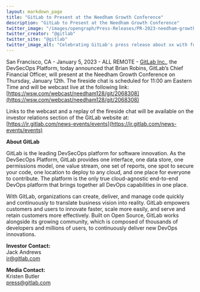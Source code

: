 ```yaml
---
layout: markdown_page
title: "GitLab to Present at the Needham Growth Conference"
description: "GitLab to Present at the Needham Growth Conference"
twitter_image: "/images/opengraph/Press-Releases/PR-2023-needham-growth-conference.png"
twitter_creator: "@gitlab"
twitter_site: "@gitlab"
twitter_image_alt: "Celebrating GitLab's press release about xx with fun emojis"
---
```


San Francisco, CA - January 5, 2023 - ALL REMOTE - [GitLab Inc.](https://about.gitlab.com/), the DevSecOps Platform, today announced that Brian Robins, GitLab’s Chief Financial Officer, will present at the Needham Growth Conference on Thursday, January 12th. The fireside chat is scheduled for 11:00 am Eastern Time and will be webcast live at the following link: [https://wsw.com/webcast/needham128/git/2068308](https://wsw.com/webcast/needham128/git/2068308)

Links to the webcast and a replay of the fireside chat will be available on the investor relations section of the GitLab website at: [https://ir.gitlab.com/news-events/events](https://ir.gitlab.com/news-events/events)

**About GitLab**

GitLab is the leading DevSecOps platform for software innovation. As the DevSecOps Platform, GitLab provides one interface, one data store, one permissions model, one value stream, one set of reports, one spot to secure your code, one location to deploy to any cloud, and one place for everyone to contribute. The platform is the only true cloud-agnostic end-to-end DevOps platform that brings together all DevOps capabilities in one place.

With GitLab, organizations can create, deliver, and manage code quickly and continuously to translate business vision into reality. GitLab empowers customers and users to innovate faster, scale more easily, and serve and retain customers more effectively. Built on Open Source, GitLab works alongside its growing community, which is composed of thousands of developers and millions of users, to continuously deliver new DevOps innovations.

**Investor Contact:**
<br>
Jack Andrews
<br>
[ir@gitlab.com](mailto:ir@gitlab.com)

**Media Contact:**
<br>
Kristen Butler
<br>
[press@gitlab.com](mailto:press@gitlab.com)
